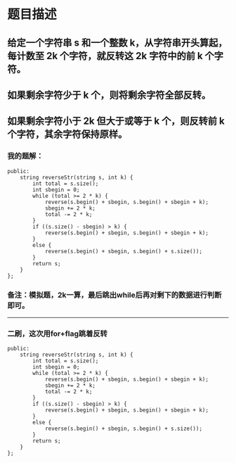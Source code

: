 # 题目描述
## 给定一个字符串 s 和一个整数 k，从字符串开头算起，每计数至 2k 个字符，就反转这 2k 字符中的前 k 个字符。
## 如果剩余字符少于 k 个，则将剩余字符全部反转。
## 如果剩余字符小于 2k 但大于或等于 k 个，则反转前 k 个字符，其余字符保持原样。
### 我的题解：
```class Solution {
public:
    string reverseStr(string s, int k) {
        int total = s.size();
        int sbegin = 0;
        while (total >= 2 * k) {
            reverse(s.begin() + sbegin, s.begin() + sbegin + k);
            sbegin += 2 * k;
            total -= 2 * k;
        }
        if ((s.size() - sbegin) > k) {
            reverse(s.begin() + sbegin, s.begin() + sbegin + k);
        }
        else {
            reverse(s.begin() + sbegin, s.begin() + s.size());
        }
        return s;
    }
};
```
### **备注**：模拟题，2k一算，最后跳出while后再对剩下的数据进行判断即可。
***
### 二刷，这次用for+flag跳着反转
```class Solution {
public:
    string reverseStr(string s, int k) {
        int total = s.size();
        int sbegin = 0;
        while (total >= 2 * k) {
            reverse(s.begin() + sbegin, s.begin() + sbegin + k);
            sbegin += 2 * k;
            total -= 2 * k;
        }
        if ((s.size() - sbegin) > k) {
            reverse(s.begin() + sbegin, s.begin() + sbegin + k);
        }
        else {
            reverse(s.begin() + sbegin, s.begin() + s.size());
        }
        return s;
    }
};
```